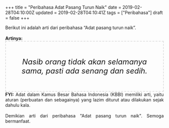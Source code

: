 +++
title = "Peribahasa Adat Pasang Turun Naik"
date = 2019-02-28T04:10:00Z
updated = 2019-02-28T04:10:41Z
tags = ["Peribahasa"]
draft = false
+++

<div dir="ltr" style="text-align: left;" trbidi="on"><div style="text-align: justify;">Berikut ini adalah arti dari peribahasa “Adat pasang turun naik”.</div><br /><div style="text-align: justify;"><b>Artinya:</b></div><div style="border: 2px dashed #ddd; font-size: 24px; height: auto; margin: 0 auto; padding: 50px; text-align: center; width: auto;"><i>Nasib orang tidak akan selamanya sama, pasti ada senang dan sedih.</i></div><div style="text-align: justify;"><b>FYI:</b> Adat dalam Kamus Besar Bahasa Indonesia (KBBI) memiliki arti, yaitu aturan (perbuatan dan sebagainya) yang lazim diturut atau dilakukan sejak dahulu kala.</div><br /><div style="text-align: justify;">Demikian arti dari peribahasa "Adat pasang turun naik". Semoga bermanfaat. </div></div>
